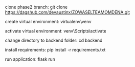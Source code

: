 clone phase2 branch: git clone https://dagshub.com/devaustinx/ZOWASELTEAMOMDENA.git


create virtual environment: virtualenv\venv


activate virtual environment: venv\Scripts\activate

change directory to backend folder: cd backend

install requirements: pip install -r requirements.txt


run application: flask run